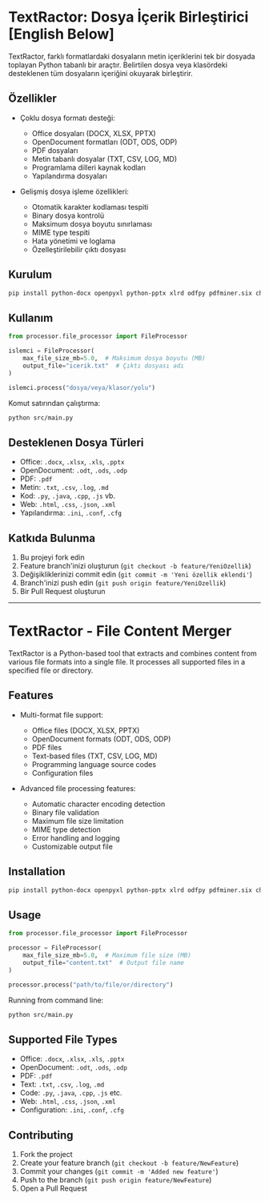# TextRactor: Dosya İçerik Birleştirici [English Below]

TextRactor, farklı formatlardaki dosyaların metin içeriklerini tek bir dosyada toplayan Python tabanlı bir araçtır. Belirtilen dosya veya klasördeki desteklenen tüm dosyaların içeriğini okuyarak birleştirir.

## Özellikler

- Çoklu dosya formatı desteği:
  - Office dosyaları (DOCX, XLSX, PPTX)
  - OpenDocument formatları (ODT, ODS, ODP)
  - PDF dosyaları
  - Metin tabanlı dosyalar (TXT, CSV, LOG, MD)
  - Programlama dilleri kaynak kodları
  - Yapılandırma dosyaları

- Gelişmiş dosya işleme özellikleri:
  - Otomatik karakter kodlaması tespiti
  - Binary dosya kontrolü
  - Maksimum dosya boyutu sınırlaması
  - MIME type tespiti
  - Hata yönetimi ve loglama
  - Özelleştirilebilir çıktı dosyası

## Kurulum

```bash
pip install python-docx openpyxl python-pptx xlrd odfpy pdfminer.six chardet
```

## Kullanım

```python
from processor.file_processor import FileProcessor

islemci = FileProcessor(
    max_file_size_mb=5.0,  # Maksimum dosya boyutu (MB)
    output_file="icerik.txt"  # Çıktı dosyası adı
)

islemci.process("dosya/veya/klasor/yolu")
```

Komut satırından çalıştırma:

```bash
python src/main.py
```

## Desteklenen Dosya Türleri

- Office: `.docx`, `.xlsx`, `.xls`, `.pptx`
- OpenDocument: `.odt`, `.ods`, `.odp`
- PDF: `.pdf`
- Metin: `.txt`, `.csv`, `.log`, `.md`
- Kod: `.py`, `.java`, `.cpp`, `.js` vb.
- Web: `.html`, `.css`, `.json`, `.xml`
- Yapılandırma: `.ini`, `.conf`, `.cfg`

## Katkıda Bulunma

1. Bu projeyi fork edin
2. Feature branch'inizi oluşturun (`git checkout -b feature/YeniOzellik`)
3. Değişikliklerinizi commit edin (`git commit -m 'Yeni özellik eklendi'`)
4. Branch'inizi push edin (`git push origin feature/YeniOzellik`)
5. Bir Pull Request oluşturun



---

# TextRactor - File Content Merger

TextRactor is a Python-based tool that extracts and combines content from various file formats into a single file. It processes all supported files in a specified file or directory.

## Features

- Multi-format file support:
  - Office files (DOCX, XLSX, PPTX)
  - OpenDocument formats (ODT, ODS, ODP)
  - PDF files
  - Text-based files (TXT, CSV, LOG, MD)
  - Programming language source codes
  - Configuration files

- Advanced file processing features:
  - Automatic character encoding detection
  - Binary file validation
  - Maximum file size limitation
  - MIME type detection
  - Error handling and logging
  - Customizable output file

## Installation

```bash
pip install python-docx openpyxl python-pptx xlrd odfpy pdfminer.six chardet
```

## Usage

```python
from processor.file_processor import FileProcessor

processor = FileProcessor(
    max_file_size_mb=5.0,  # Maximum file size (MB)
    output_file="content.txt"  # Output file name
)

processor.process("path/to/file/or/directory")
```

Running from command line:

```bash
python src/main.py
```

## Supported File Types

- Office: `.docx`, `.xlsx`, `.xls`, `.pptx`
- OpenDocument: `.odt`, `.ods`, `.odp`
- PDF: `.pdf`
- Text: `.txt`, `.csv`, `.log`, `.md`
- Code: `.py`, `.java`, `.cpp`, `.js` etc.
- Web: `.html`, `.css`, `.json`, `.xml`
- Configuration: `.ini`, `.conf`, `.cfg`

## Contributing

1. Fork the project
2. Create your feature branch (`git checkout -b feature/NewFeature`)
3. Commit your changes (`git commit -m 'Added new feature'`)
4. Push to the branch (`git push origin feature/NewFeature`)
5. Open a Pull Request
